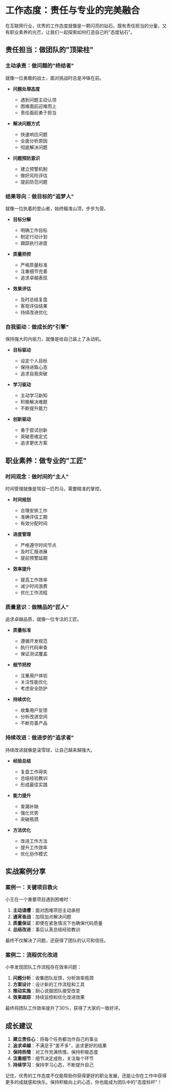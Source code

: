 # 工作态度：责任与专业的完美融合

在互联网行业，优秀的工作态度就像是一颗闪亮的钻石，既有责任担当的分量，又有职业素养的光芒。让我们一起探索如何打造自己的"态度钻石"。

## 责任担当：做团队的"顶梁柱"

### 主动承责：做问题的"终结者"

就像一位勇敢的战士，面对挑战时总是冲锋在前。

- **问题处理态度**
  - 遇到问题主动认领
  - 困难面前迎难而上
  - 责任面前勇于担当

- **解决问题方式**
  - 快速响应问题
  - 全面分析原因
  - 彻底解决问题

- **问题预防意识**
  - 建立预警机制
  - 做好风险评估
  - 提前防范问题

### 结果导向：做目标的"追梦人"

就像一位执着的登山者，始终瞄准山顶，步步为营。

- **目标分解**
  - 明确工作目标
  - 制定行动计划
  - 跟踪执行进度

- **质量把控**
  - 严格质量标准
  - 注重细节完善
  - 追求卓越表现

- **效果评估**
  - 及时总结复盘
  - 客观评估结果
  - 持续改进优化

### 自我驱动：做成长的"引擎"

保持强大的内驱力，就像是给自己装上了永动机。

- **目标驱动**
  - 设定个人目标
  - 保持进取心态
  - 追求自我突破

- **学习驱动**
  - 主动学习新知
  - 积极解决难题
  - 不断提升能力

- **创新驱动**
  - 勇于尝试创新
  - 突破思维定式
  - 追求更优方案

## 职业素养：做专业的"工匠"

### 时间观念：做时间的"主人"

时间管理就像是驾驭一匹烈马，需要精准的掌控。

- **时间规划**
  - 合理安排工作
  - 准确评估工期
  - 有效分配时间

- **进度管理**
  - 严格遵守时间节点
  - 及时汇报进展
  - 提前预警延期

- **效率提升**
  - 提高工作效率
  - 减少时间浪费
  - 优化工作流程

### 质量意识：做精品的"匠人"

追求卓越品质，就像一位专注的工匠。

- **质量标准**
  - 遵循开发规范
  - 执行代码审查
  - 保证测试覆盖

- **细节把控**
  - 注重用户体验
  - 关注性能优化
  - 考虑安全防护

- **持续优化**
  - 收集用户反馈
  - 分析改进空间
  - 不断完善产品

### 持续改进：做进步的"追求者"

持续改进就像是滚雪球，让自己越来越强大。

- **经验总结**
  - 复盘工作得失
  - 总结经验教训
  - 形成最佳实践

- **能力提升**
  - 查漏补缺
  - 强化优势
  - 突破瓶颈

- **方法优化**
  - 改进工作方法
  - 提升工作效率
  - 优化协作模式

## 实战案例分享

### 案例一：关键项目救火

小王在一个重要项目遇到困难时：

1. **主动请缨**：面对困难项目主动承担
2. **通宵奋战**：加班加点解决问题
3. **质量保证**：即使在紧急情况下也确保代码质量
4. **总结改进**：事后认真总结经验教训

最终不仅解决了问题，还获得了团队的认可和信任。

### 案例二：流程优化改进

小李发现团队工作流程存在效率问题：

1. **问题分析**：收集团队反馈，分析效率瓶颈
2. **方案设计**：设计新的工作流程和工具
3. **推动实施**：耐心说服团队接受改变
4. **效果跟踪**：持续监控和优化改进效果

最终将团队工作效率提升了30%，获得了大家的一致好评。

## 成长建议

1. **建立责任心**：将每个任务都当作自己的事业
2. **追求卓越**：不满足于"差不多"，追求更好的结果
3. **保持热情**：对工作充满热情，保持积极态度
4. **注重细节**：细节决定成败，关注每个环节
5. **持续学习**：保持学习心态，不断提升自己

记住，优秀的工作态度不仅能帮助你获得更好的职业发展，还能让你在工作中获得更多的成就感和快乐。保持积极向上的心态，你也能成为团队中的"态度标杆"！